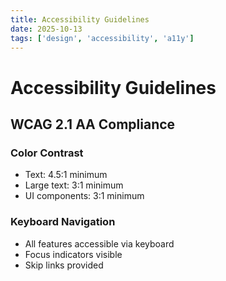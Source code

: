 ```yaml
---
title: Accessibility Guidelines
date: 2025-10-13
tags: ['design', 'accessibility', 'a11y']
---
```


# Accessibility Guidelines

## WCAG 2.1 AA Compliance

### Color Contrast
- Text: 4.5:1 minimum
- Large text: 3:1 minimum
- UI components: 3:1 minimum

### Keyboard Navigation
- All features accessible via keyboard
- Focus indicators visible
- Skip links provided